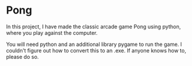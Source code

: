 # Pong
In this project, I have made the classic arcade game Pong using python, where you play against the computer.

You will need python and an additional library pygame to run the game. I couldn't figure out how to convert this to an .exe. If anyone knows how to,
please do so. 
